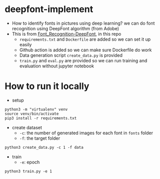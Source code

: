 # deepfont-implement
* How to identify fonts in pictures using deep learning? we can do font recognition using DeepFont algorithm (from Adobe)
* This is from [Font_Recognition-DeepFont](https://github.com/robinreni96/Font_Recognition-DeepFont), in this repo
  * `requirements.txt` and `Dockerfile` are added so we can set it up easily
  * Github action is added so we can make sure Dockerfile do work
  * Data generation script `create_data.py` is provided
  * `train.py` and `eval.py` are provided so we can run training and evaluation without jupyter notebook
  
# How to run it locally
* setup
```
python3 -m "virtualenv" venv
source venv/bin/activate
pip3 install -r requirements.txt
```

* create dataset
  * `-c`: the number of generated images for each font in `fonts` folder
  * `-f`: the target folder
```
python3 create_data.py -c 1 -f data
```

* train 
  * `-e`: epoch
```
python3 train.py -e 1
```
